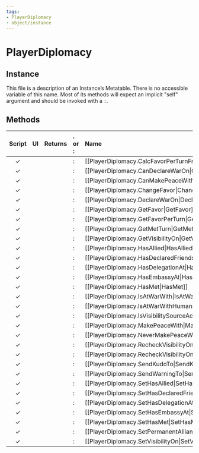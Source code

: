 ```yaml
---
tags:
- PlayerDiplomacy
- object/instance
---
```

# PlayerDiplomacy
## Instance
This file is a description of an Instance’s Metatable. There is no accessible variable of this name. Most of its methods will expect an implicit "self" argument and should be invoked with a `:`.

## Methods
| Script | UI  | Returns | . or : | Name | Arguments |
|:------:|:---:| -------:|:---- |:---- |:--------- |
|✓| ||:|[[PlayerDiplomacy.CalcFavorPerTurnFromAlliances\|CalcFavorPerTurnFromAlliances]]||
|✓| ||:|[[PlayerDiplomacy.CanDeclareWarOn\|CanDeclareWarOn]]||
|✓| ||:|[[PlayerDiplomacy.CanMakePeaceWith\|CanMakePeaceWith]]||
|✓| ||:|[[PlayerDiplomacy.ChangeFavor\|ChangeFavor]]||
|✓| ||:|[[PlayerDiplomacy.DeclareWarOn\|DeclareWarOn]]||
|✓| ||:|[[PlayerDiplomacy.GetFavor\|GetFavor]]||
|✓| ||:|[[PlayerDiplomacy.GetFavorPerTurn\|GetFavorPerTurn]]||
|✓| ||:|[[PlayerDiplomacy.GetMetTurn\|GetMetTurn]]||
|✓| ||:|[[PlayerDiplomacy.GetVisibilityOn\|GetVisibilityOn]]||
|✓| ||:|[[PlayerDiplomacy.HasAllied\|HasAllied]]||
|✓| ||:|[[PlayerDiplomacy.HasDeclaredFriendship\|HasDeclaredFriendship]]||
|✓| ||:|[[PlayerDiplomacy.HasDelegationAt\|HasDelegationAt]]||
|✓| ||:|[[PlayerDiplomacy.HasEmbassyAt\|HasEmbassyAt]]||
|✓| ||:|[[PlayerDiplomacy.HasMet\|HasMet]]||
|✓| ||:|[[PlayerDiplomacy.IsAtWarWith\|IsAtWarWith]]||
|✓| ||:|[[PlayerDiplomacy.IsAtWarWithHumans\|IsAtWarWithHumans]]||
|✓| ||:|[[PlayerDiplomacy.IsVisibilitySourceActive\|IsVisibilitySourceActive]]||
|✓| ||:|[[PlayerDiplomacy.MakePeaceWith\|MakePeaceWith]]||
|✓| ||:|[[PlayerDiplomacy.NeverMakePeaceWith\|NeverMakePeaceWith]]||
|✓| ||:|[[PlayerDiplomacy.RecheckVisibilityOn\|RecheckVisibilityOn]]||
|✓| ||:|[[PlayerDiplomacy.RecheckVisibilityOnAll\|RecheckVisibilityOnAll]]||
|✓| ||:|[[PlayerDiplomacy.SendKudoTo\|SendKudoTo]]||
|✓| ||:|[[PlayerDiplomacy.SendWarningTo\|SendWarningTo]]||
|✓| ||:|[[PlayerDiplomacy.SetHasAllied\|SetHasAllied]]||
|✓| ||:|[[PlayerDiplomacy.SetHasDeclaredFriendship\|SetHasDeclaredFriendship]]||
|✓| ||:|[[PlayerDiplomacy.SetHasDelegationAt\|SetHasDelegationAt]]||
|✓| ||:|[[PlayerDiplomacy.SetHasEmbassyAt\|SetHasEmbassyAt]]||
|✓| ||:|[[PlayerDiplomacy.SetHasMet\|SetHasMet]]||
|✓| ||:|[[PlayerDiplomacy.SetPermanentAlliance\|SetPermanentAlliance]]||
|✓| ||:|[[PlayerDiplomacy.SetVisibilityOn\|SetVisibilityOn]]||
